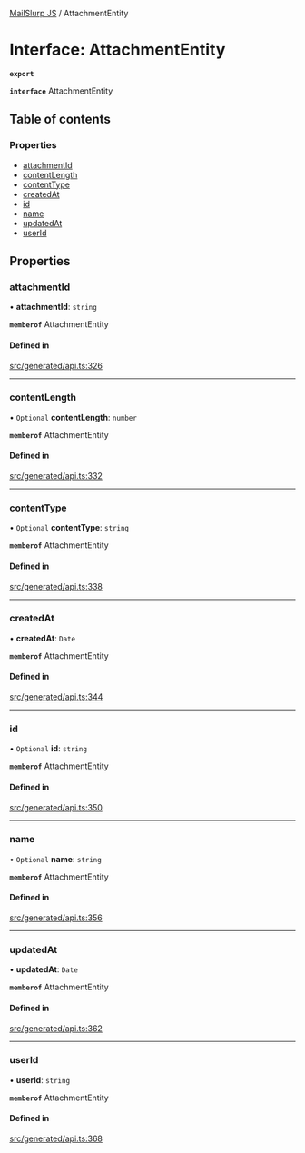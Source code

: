 [MailSlurp JS](../README.md) / AttachmentEntity

# Interface: AttachmentEntity

**`export`**

**`interface`** AttachmentEntity

## Table of contents

### Properties

- [attachmentId](AttachmentEntity.md#attachmentid)
- [contentLength](AttachmentEntity.md#contentlength)
- [contentType](AttachmentEntity.md#contenttype)
- [createdAt](AttachmentEntity.md#createdat)
- [id](AttachmentEntity.md#id)
- [name](AttachmentEntity.md#name)
- [updatedAt](AttachmentEntity.md#updatedat)
- [userId](AttachmentEntity.md#userid)

## Properties

### attachmentId

• **attachmentId**: `string`

**`memberof`** AttachmentEntity

#### Defined in

[src/generated/api.ts:326](https://github.com/mailslurp/mailslurp-client/blob/1460b4d/src/generated/api.ts#L326)

___

### contentLength

• `Optional` **contentLength**: `number`

**`memberof`** AttachmentEntity

#### Defined in

[src/generated/api.ts:332](https://github.com/mailslurp/mailslurp-client/blob/1460b4d/src/generated/api.ts#L332)

___

### contentType

• `Optional` **contentType**: `string`

**`memberof`** AttachmentEntity

#### Defined in

[src/generated/api.ts:338](https://github.com/mailslurp/mailslurp-client/blob/1460b4d/src/generated/api.ts#L338)

___

### createdAt

• **createdAt**: `Date`

**`memberof`** AttachmentEntity

#### Defined in

[src/generated/api.ts:344](https://github.com/mailslurp/mailslurp-client/blob/1460b4d/src/generated/api.ts#L344)

___

### id

• `Optional` **id**: `string`

**`memberof`** AttachmentEntity

#### Defined in

[src/generated/api.ts:350](https://github.com/mailslurp/mailslurp-client/blob/1460b4d/src/generated/api.ts#L350)

___

### name

• `Optional` **name**: `string`

**`memberof`** AttachmentEntity

#### Defined in

[src/generated/api.ts:356](https://github.com/mailslurp/mailslurp-client/blob/1460b4d/src/generated/api.ts#L356)

___

### updatedAt

• **updatedAt**: `Date`

**`memberof`** AttachmentEntity

#### Defined in

[src/generated/api.ts:362](https://github.com/mailslurp/mailslurp-client/blob/1460b4d/src/generated/api.ts#L362)

___

### userId

• **userId**: `string`

**`memberof`** AttachmentEntity

#### Defined in

[src/generated/api.ts:368](https://github.com/mailslurp/mailslurp-client/blob/1460b4d/src/generated/api.ts#L368)

